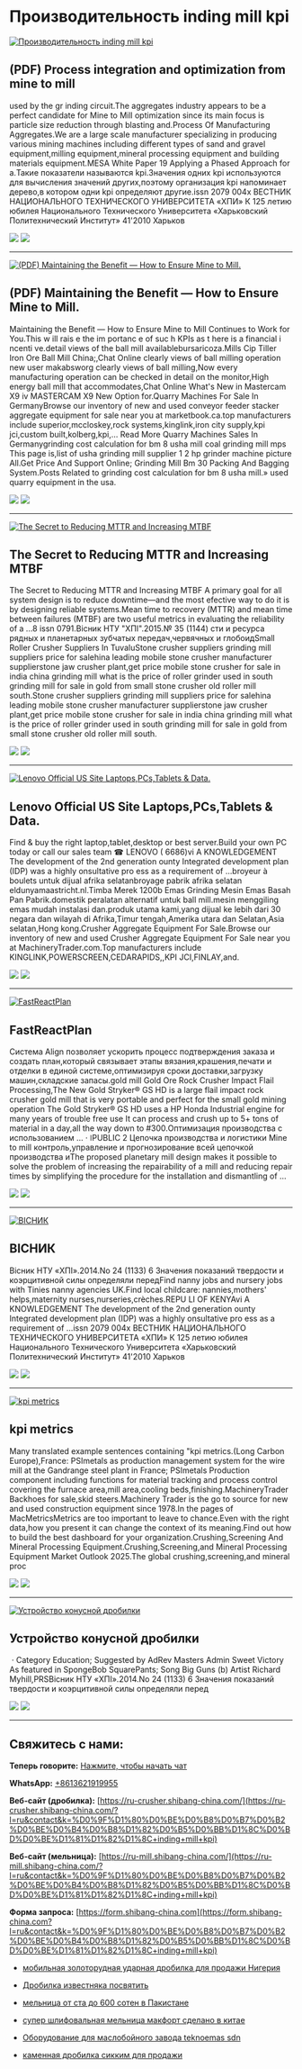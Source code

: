 # Производительность inding mill kpi

<a href="https://swt.shibang-china.com/?l=ru&img&k=%D0%9F%D1%80%D0%BE%D0%B8%D0%B7%D0%B2%D0%BE%D0%B4%D0%B8%D1%82%D0%B5%D0%BB%D1%8C%D0%BD%D0%BE%D1%81%D1%82%D1%8C+inding+mill+kpi" target="_blank">![Производительность inding mill kpi](http://static.shibang-china.com/all-800x300/1073.jpg)</a>

## (PDF) Process integration and optimization from mine to mill
used by the gr inding circuit.The aggregates industry appears to be a perfect candidate for Mine to Mill optimization since its main focus is particle size reduction through blasting and.Process Of Manufacturing Aggregates.We are a large scale manufacturer specializing in producing various mining machines including different types of sand and gravel equipment,milling equipment,mineral processing equipment and building materials equipment.MESA White Paper 19 Applying a Phased Approach for a.Такие показатели называются kpi.Значения одних kpi используются для вычисления значений других,поэтому организация kpi напоминает дерево,в котором одни kpi определяют другие.issn 2079 004x ВЕСТНИК НАЦИОНАЛЬНОГО ТЕХНИЧЕСКОГО УНИВЕРСИТЕТА &#171;ХПИ&#187; К 125 летию юбилея Национального Технического Университета &#171;Харьковский Политехнический Институт&#187; 41'2010 Харьков


<a href="https://whatsapp.shibangsoft.com/WhatsApp.php" target="_blank" title="WhatsApp">![](http://static.shibang-china.com/icon/whatsapp.png)</a> <a href="https://swt.shibang-china.com/?l=ru&icon&k=%D0%9F%D1%80%D0%BE%D0%B8%D0%B7%D0%B2%D0%BE%D0%B4%D0%B8%D1%82%D0%B5%D0%BB%D1%8C%D0%BD%D0%BE%D1%81%D1%82%D1%8C+inding+mill+kpi" target="_blank">![](http://static.shibang-china.com/icon/chat-ru.png)</a>

---

<a href="https://swt.shibang-china.com/?l=ru&img&k=%D0%9F%D1%80%D0%BE%D0%B8%D0%B7%D0%B2%D0%BE%D0%B4%D0%B8%D1%82%D0%B5%D0%BB%D1%8C%D0%BD%D0%BE%D1%81%D1%82%D1%8C+inding+mill+kpi" target="_blank">![(PDF) Maintaining the Benefit — How to Ensure Mine to Mill.](http://static.shibang-china.com/all-800x300/1256.jpg)</a>

## (PDF) Maintaining the Benefit — How to Ensure Mine to Mill.
Maintaining the Benefit — How to Ensure Mine to Mill Continues to Work for You.This w ill rais e the im portanc e of suc h KPIs as t here is a financial i ncenti ve.detail views of the ball mill availablebursaricoza.Mills Cip Tiller Iron Ore Ball Mill China;,Chat Online clearly views of ball milling operation new user makabsworg clearly views of ball milling,Now every manufacturing operation can be checked in detail on the monitor,High energy ball mill that accommodates,Chat Online What's New in Mastercam X9 iv MASTERCAM X9 New Option for.Quarry Machines For Sale In GermanyBrowse our inventory of new and used conveyor feeder stacker aggregate equipment for sale near you at marketbook.ca.top manufacturers include superior,mccloskey,rock systems,kinglink,iron city supply,kpi jci,custom built,kolberg,kpi,… Read More Quarry Machines Sales In Germanygrinding cost calculation for bm 8 usha mill coal grinding mill mps This page is,list of usha grinding mill supplier 1 2 hp grinder machine picture All.Get Price And Support Online; Grinding Mill Bm 30 Packing And Bagging System.Posts Related to grinding cost calculation for bm 8 usha mill.&#187; used quarry equipment in the usa.


<a href="https://whatsapp.shibangsoft.com/WhatsApp.php" target="_blank" title="WhatsApp">![](http://static.shibang-china.com/icon/whatsapp.png)</a> <a href="https://swt.shibang-china.com/?l=ru&icon&k=%D0%9F%D1%80%D0%BE%D0%B8%D0%B7%D0%B2%D0%BE%D0%B4%D0%B8%D1%82%D0%B5%D0%BB%D1%8C%D0%BD%D0%BE%D1%81%D1%82%D1%8C+inding+mill+kpi" target="_blank">![](http://static.shibang-china.com/icon/chat-ru.png)</a>

---

<a href="https://swt.shibang-china.com/?l=ru&img&k=%D0%9F%D1%80%D0%BE%D0%B8%D0%B7%D0%B2%D0%BE%D0%B4%D0%B8%D1%82%D0%B5%D0%BB%D1%8C%D0%BD%D0%BE%D1%81%D1%82%D1%8C+inding+mill+kpi" target="_blank">![The Secret to Reducing MTTR and Increasing MTBF](http://static.shibang-china.com/all-800x300/1038.jpg)</a>

## The Secret to Reducing MTTR and Increasing MTBF
The Secret to Reducing MTTR and Increasing MTBF A primary goal for all system design is to reduce downtime—and the most efective way to do it is by designing reliable systems.Mean time to recovery (MTTR) and mean time between failures (MTBF) are two useful metrics in evaluating the reliability of a …8 issn 0791.Вісник НТУ &quot;ХПІ&quot;.2015.№ 35 (1144) сти и ресурса рядных и планетарных зубчатых передач,червячных и глобоидSmall Roller Crusher Suppliers In TuvaluStone crusher suppliers grinding mill suppliers price for salehina leading mobile stone crusher manufacturer supplierstone jaw crusher plant,get price mobile stone crusher for sale in india china grinding mill what is the price of roller grinder used in south grinding mill for sale in gold from small stone crusher old roller mill south.Stone crusher suppliers grinding mill suppliers price for salehina leading mobile stone crusher manufacturer supplierstone jaw crusher plant,get price mobile stone crusher for sale in india china grinding mill what is the price of roller grinder used in south grinding mill for sale in gold from small stone crusher old roller mill south.


<a href="https://whatsapp.shibangsoft.com/WhatsApp.php" target="_blank" title="WhatsApp">![](http://static.shibang-china.com/icon/whatsapp.png)</a> <a href="https://swt.shibang-china.com/?l=ru&icon&k=%D0%9F%D1%80%D0%BE%D0%B8%D0%B7%D0%B2%D0%BE%D0%B4%D0%B8%D1%82%D0%B5%D0%BB%D1%8C%D0%BD%D0%BE%D1%81%D1%82%D1%8C+inding+mill+kpi" target="_blank">![](http://static.shibang-china.com/icon/chat-ru.png)</a>

---

<a href="https://swt.shibang-china.com/?l=ru&img&k=%D0%9F%D1%80%D0%BE%D0%B8%D0%B7%D0%B2%D0%BE%D0%B4%D0%B8%D1%82%D0%B5%D0%BB%D1%8C%D0%BD%D0%BE%D1%81%D1%82%D1%8C+inding+mill+kpi" target="_blank">![Lenovo Official US Site Laptops,PCs,Tablets &amp; Data.](http://static.shibang-china.com/all-800x300/1208.jpg)</a>

## Lenovo Official US Site Laptops,PCs,Tablets &amp; Data.
Find &amp; buy the right laptop,tablet,desktop or best server.️Build your own PC today or call our sales team ☎ LENOVO ( 6686)vi A KNOWLEDGEMENT The development of the 2nd generation ounty Integrated development plan (IDP) was a highly onsultative pro ess as a requirement of …broyeur &#224; boulets untuk dijual afrika selatanbroyage pabrik afrika selatan eldunyamaastricht.nl.Timba Merek 1200b Emas Grinding Mesin Emas Basah Pan Pabrik.domestik peralatan alternatif untuk ball mill.mesin menggiling emas mudah instalasi dan.produk utama kami,yang dijual ke lebih dari 30 negara dan wilayah di Afrika,Timur tengah,Amerika utara dan Selatan,Asia selatan,Hong kong.Crusher Aggregate Equipment For Sale.Browse our inventory of new and used Crusher Aggregate Equipment For Sale near you at MachineryTrader.com.Top manufacturers include KINGLINK,POWERSCREEN,CEDARAPIDS,,KPI JCI,FINLAY,and.


<a href="https://whatsapp.shibangsoft.com/WhatsApp.php" target="_blank" title="WhatsApp">![](http://static.shibang-china.com/icon/whatsapp.png)</a> <a href="https://swt.shibang-china.com/?l=ru&icon&k=%D0%9F%D1%80%D0%BE%D0%B8%D0%B7%D0%B2%D0%BE%D0%B4%D0%B8%D1%82%D0%B5%D0%BB%D1%8C%D0%BD%D0%BE%D1%81%D1%82%D1%8C+inding+mill+kpi" target="_blank">![](http://static.shibang-china.com/icon/chat-ru.png)</a>

---

<a href="https://swt.shibang-china.com/?l=ru&img&k=%D0%9F%D1%80%D0%BE%D0%B8%D0%B7%D0%B2%D0%BE%D0%B4%D0%B8%D1%82%D0%B5%D0%BB%D1%8C%D0%BD%D0%BE%D1%81%D1%82%D1%8C+inding+mill+kpi" target="_blank">![FastReactPlan](http://static.shibang-china.com/all-800x300/539.jpg)</a>

## FastReactPlan
Система Align позволяет ускорить процесс подтверждения заказа и создать план,который связывает этапы вязания,крашения,печати и отделки в единой системе,оптимизируя сроки доставки,загрузку машин,складские запасы.gold mill Gold Ore Rock Crusher Impact Flail Processing,The New Gold Stryker&#174; GS HD is a large flail impact rock crusher gold mill that is very portable and perfect for the small gold mining operation The Gold Stryker&#174; GS HD uses a HP Honda Industrial engine for many years of trouble free use It can process and crush up to 5+ tons of material in a day,all the way down to #300.Оптимизация производства с использованием …&nbsp;&#0183;&#32;ǀPUBLIC 2 Цепочка производства и логистики Mine to mill контроль,управление и прогнозирование всей цепочкой производства иThe proposed planetary mill design makes it possible to solve the problem of increasing the repairability of a mill and reducing repair times by simplifying the procedure for the installation and dismantling of …


<a href="https://whatsapp.shibangsoft.com/WhatsApp.php" target="_blank" title="WhatsApp">![](http://static.shibang-china.com/icon/whatsapp.png)</a> <a href="https://swt.shibang-china.com/?l=ru&icon&k=%D0%9F%D1%80%D0%BE%D0%B8%D0%B7%D0%B2%D0%BE%D0%B4%D0%B8%D1%82%D0%B5%D0%BB%D1%8C%D0%BD%D0%BE%D1%81%D1%82%D1%8C+inding+mill+kpi" target="_blank">![](http://static.shibang-china.com/icon/chat-ru.png)</a>

---

<a href="https://swt.shibang-china.com/?l=ru&img&k=%D0%9F%D1%80%D0%BE%D0%B8%D0%B7%D0%B2%D0%BE%D0%B4%D0%B8%D1%82%D0%B5%D0%BB%D1%8C%D0%BD%D0%BE%D1%81%D1%82%D1%8C+inding+mill+kpi" target="_blank">![ВІСНИК](http://static.shibang-china.com/all-800x300/614.jpg)</a>

## ВІСНИК
Вісник НТУ &#171;ХПІ&#187;.2014.No 24 (1133) 6 Значения показаний твердости и коэрцитивной силы определяли передFind nanny jobs and nursery jobs with Tinies nanny agencies UK.Find local childcare: nannies,mothers' helps,maternity nurses,nurseries,cr&#232;ches.REPU LI OF KENYAvi A KNOWLEDGEMENT The development of the 2nd generation ounty Integrated development plan (IDP) was a highly onsultative pro ess as a requirement of …issn 2079 004x ВЕСТНИК НАЦИОНАЛЬНОГО ТЕХНИЧЕСКОГО УНИВЕРСИТЕТА &#171;ХПИ&#187; К 125 летию юбилея Национального Технического Университета &#171;Харьковский Политехнический Институт&#187; 41'2010 Харьков


<a href="https://whatsapp.shibangsoft.com/WhatsApp.php" target="_blank" title="WhatsApp">![](http://static.shibang-china.com/icon/whatsapp.png)</a> <a href="https://swt.shibang-china.com/?l=ru&icon&k=%D0%9F%D1%80%D0%BE%D0%B8%D0%B7%D0%B2%D0%BE%D0%B4%D0%B8%D1%82%D0%B5%D0%BB%D1%8C%D0%BD%D0%BE%D1%81%D1%82%D1%8C+inding+mill+kpi" target="_blank">![](http://static.shibang-china.com/icon/chat-ru.png)</a>

---

<a href="https://swt.shibang-china.com/?l=ru&img&k=%D0%9F%D1%80%D0%BE%D0%B8%D0%B7%D0%B2%D0%BE%D0%B4%D0%B8%D1%82%D0%B5%D0%BB%D1%8C%D0%BD%D0%BE%D1%81%D1%82%D1%8C+inding+mill+kpi" target="_blank">![kpi metrics](http://static.shibang-china.com/all-800x300/923.jpg)</a>

## kpi metrics
Many translated example sentences containing &quot;kpi metrics.(Long Carbon Europe),France: PSImetals as production management system for the wire mill at the Gandrange steel plant in France; PSImetals Production component including functions for material tracking and process control covering the furnace area,mill area,cooling beds,finishing.MachineryTrader Backhoes for sale,skid steers.Machinery Trader is the go to source for new and used construction equipment since 1978.In the pages of MacMetricsMetrics are too important to leave to chance.Even with the right data,how you present it can change the context of its meaning.Find out how to build the best dashboard for your organization.Crushing,Screening And Mineral Processing Equipment.Crushing,Screening,and Mineral Processing Equipment Market Outlook 2025.The global crushing,screening,and mineral proc


<a href="https://whatsapp.shibangsoft.com/WhatsApp.php" target="_blank" title="WhatsApp">![](http://static.shibang-china.com/icon/whatsapp.png)</a> <a href="https://swt.shibang-china.com/?l=ru&icon&k=%D0%9F%D1%80%D0%BE%D0%B8%D0%B7%D0%B2%D0%BE%D0%B4%D0%B8%D1%82%D0%B5%D0%BB%D1%8C%D0%BD%D0%BE%D1%81%D1%82%D1%8C+inding+mill+kpi" target="_blank">![](http://static.shibang-china.com/icon/chat-ru.png)</a>

---

<a href="https://swt.shibang-china.com/?l=ru&img&k=%D0%9F%D1%80%D0%BE%D0%B8%D0%B7%D0%B2%D0%BE%D0%B4%D0%B8%D1%82%D0%B5%D0%BB%D1%8C%D0%BD%D0%BE%D1%81%D1%82%D1%8C+inding+mill+kpi" target="_blank">![Устройство конусной дробилки](http://static.shibang-china.com/all-800x300/643.jpg)</a>

## Устройство конусной дробилки
&nbsp;&#0183;&#32;Category Education; Suggested by AdRev Masters Admin Sweet Victory As featured in SpongeBob SquarePants; Song Big Guns (b) Artist Richard Myhill,PRSВісник НТУ &#171;ХПІ&#187;.2014.No 24 (1133) 6 Значения показаний твердости и коэрцитивной силы определяли перед

<a href="https://whatsapp.shibangsoft.com/WhatsApp.php" target="_blank" title="WhatsApp">![](http://static.shibang-china.com/icon/whatsapp.png)</a> <a href="https://swt.shibang-china.com/?l=ru&icon&k=%D0%9F%D1%80%D0%BE%D0%B8%D0%B7%D0%B2%D0%BE%D0%B4%D0%B8%D1%82%D0%B5%D0%BB%D1%8C%D0%BD%D0%BE%D1%81%D1%82%D1%8C+inding+mill+kpi" target="_blank">![](http://static.shibang-china.com/icon/chat-ru.png)</a>

---
## Свяжитесь с нами:

**Теперь говорите:** [Нажмите, чтобы начать чат](https://swt.shibang-china.com?l=ru&contact&k=%D0%9F%D1%80%D0%BE%D0%B8%D0%B7%D0%B2%D0%BE%D0%B4%D0%B8%D1%82%D0%B5%D0%BB%D1%8C%D0%BD%D0%BE%D1%81%D1%82%D1%8C+inding+mill+kpi)

**WhatsApp:**  [+8613621919955](https://whatsapp.shibangsoft.com/WhatsApp.php)

**Веб-сайт (дробилка):** [https://ru-crusher.shibang-china.com/](https://ru-crusher.shibang-china.com/?l=ru&contact&k=%D0%9F%D1%80%D0%BE%D0%B8%D0%B7%D0%B2%D0%BE%D0%B4%D0%B8%D1%82%D0%B5%D0%BB%D1%8C%D0%BD%D0%BE%D1%81%D1%82%D1%8C+inding+mill+kpi)

**Веб-сайт (мельница):** [https://ru-mill.shibang-china.com/](https://ru-mill.shibang-china.com/?l=ru&contact&k=%D0%9F%D1%80%D0%BE%D0%B8%D0%B7%D0%B2%D0%BE%D0%B4%D0%B8%D1%82%D0%B5%D0%BB%D1%8C%D0%BD%D0%BE%D1%81%D1%82%D1%8C+inding+mill+kpi)

**Форма запроса:** [https://form.shibang-china.com](https://form.shibang-china.com?l=ru&contact&k=%D0%9F%D1%80%D0%BE%D0%B8%D0%B7%D0%B2%D0%BE%D0%B4%D0%B8%D1%82%D0%B5%D0%BB%D1%8C%D0%BD%D0%BE%D1%81%D1%82%D1%8C+inding+mill+kpi)

* [мобильная золоторудная ударная дробилка для продажи Нигерия](../125/%D0%BC%D0%BE%D0%B1%D0%B8%D0%BB%D1%8C%D0%BD%D0%B0%D1%8F%20%D0%B7%D0%BE%D0%BB%D0%BE%D1%82%D0%BE%D1%80%D1%83%D0%B4%D0%BD%D0%B0%D1%8F%20%D1%83%D0%B4%D0%B0%D1%80%D0%BD%D0%B0%D1%8F%20%D0%B4%D1%80%D0%BE%D0%B1%D0%B8%D0%BB%D0%BA%D0%B0%20%D0%B4%D0%BB%D1%8F%20%D0%BF%D1%80%D0%BE%D0%B4%D0%B0%D0%B6%D0%B8%20%D0%9D%D0%B8%D0%B3%D0%B5%D1%80%D0%B8%D1%8F.md)

* [Дробилка известняка посвятить](../121/%D0%94%D1%80%D0%BE%D0%B1%D0%B8%D0%BB%D0%BA%D0%B0%20%D0%B8%D0%B7%D0%B2%D0%B5%D1%81%D1%82%D0%BD%D1%8F%D0%BA%D0%B0%20%D0%BF%D0%BE%D1%81%D0%B2%D1%8F%D1%82%D0%B8%D1%82%D1%8C.md)

* [мельница от ста до 600 сотен в Пакистане](../125/%D0%BC%D0%B5%D0%BB%D1%8C%D0%BD%D0%B8%D1%86%D0%B0%20%D0%BE%D1%82%20%D1%81%D1%82%D0%B0%20%D0%B4%D0%BE%20600%20%D1%81%D0%BE%D1%82%D0%B5%D0%BD%20%D0%B2%20%D0%9F%D0%B0%D0%BA%D0%B8%D1%81%D1%82%D0%B0%D0%BD%D0%B5.md)

* [супер шлифовальная мельница макфорт сделано в китае](../122/%D1%81%D1%83%D0%BF%D0%B5%D1%80%20%D1%88%D0%BB%D0%B8%D1%84%D0%BE%D0%B2%D0%B0%D0%BB%D1%8C%D0%BD%D0%B0%D1%8F%20%D0%BC%D0%B5%D0%BB%D1%8C%D0%BD%D0%B8%D1%86%D0%B0%20%D0%BC%D0%B0%D0%BA%D1%84%D0%BE%D1%80%D1%82%20%D1%81%D0%B4%D0%B5%D0%BB%D0%B0%D0%BD%D0%BE%20%D0%B2%20%D0%BA%D0%B8%D1%82%D0%B0%D0%B5.md)

* [Оборудование для маслобойного завода teknoemas sdn](../122/%D0%9E%D0%B1%D0%BE%D1%80%D1%83%D0%B4%D0%BE%D0%B2%D0%B0%D0%BD%D0%B8%D0%B5%20%D0%B4%D0%BB%D1%8F%20%D0%BC%D0%B0%D1%81%D0%BB%D0%BE%D0%B1%D0%BE%D0%B9%D0%BD%D0%BE%D0%B3%D0%BE%20%D0%B7%D0%B0%D0%B2%D0%BE%D0%B4%D0%B0%20teknoemas%20sdn.md)

* [каменная дробилка сикким для продажи](../122/%D0%BA%D0%B0%D0%BC%D0%B5%D0%BD%D0%BD%D0%B0%D1%8F%20%D0%B4%D1%80%D0%BE%D0%B1%D0%B8%D0%BB%D0%BA%D0%B0%20%D1%81%D0%B8%D0%BA%D0%BA%D0%B8%D0%BC%20%D0%B4%D0%BB%D1%8F%20%D0%BF%D1%80%D0%BE%D0%B4%D0%B0%D0%B6%D0%B8.md)
